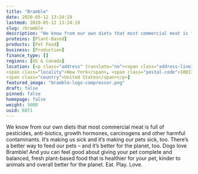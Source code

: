 ```yaml
---
title: "Bramble"
date: 2020-05-12 13:24:19
lastmod: 2020-05-12 13:24:19
slug: /bramble
description: "We know from our own diets that most commercial meat is full of pesticides, anti-biotics, growth hormones, carcinogens and other harmful contaminants. It’s making us sick and it’s making our pets sick, too. There’s a better way to feed our pets – and it’s better for the planet, too. Dogs love Bramble! And you can feel good about giving your pet complete and balanced, fresh plant-based food that is healthier for your pet, kinder to animals and overall better for the planet. Eat. Play. Love."
proteins: [Plant-Based]
products: [Pet Food]
business: [Production]
finance_type: []
regions: [US & Canada]
location: [<p class="address" translate="no"><span class="address-line1">Cortlandt Alley</span><br>
<span class="locality">New York</span>, <span class="postal-code">10013</span><br>
<span class="country">United States</span></p>]
featured_image: "bramble-logo-compressor.png"
draft: false
pinned: false
homepage: false
weight: 5000
uuid: 6871
---
```

<p>We know from our own diets that most commercial meat is full of pesticides, anti-biotics, growth hormones, carcinogens and other harmful contaminants. It’s making us sick and it’s making our pets sick, too. There’s a better way to feed our pets – and it’s better for the planet, too. Dogs love Bramble! And you can feel good about giving your pet complete and balanced, fresh plant-based food that is healthier for your pet, kinder to animals and overall better for the planet. Eat. Play. Love.</p>
